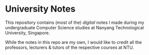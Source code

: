 # University Notes

This repository contains (most of the) *digital* notes I made during my undergraduate Computer Science studies at Nanyang Technological University, Singapore.

While the notes in this repo are my own, I would like to credit all the professors, lecturers & tutors of the respective courses at NTU.